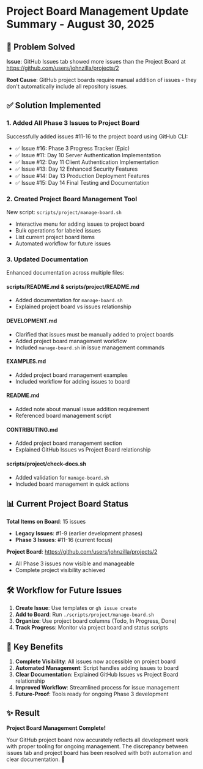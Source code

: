 # Project Board Management Update Summary - August 30, 2025

## 🎯 Problem Solved

**Issue**: GitHub Issues tab showed more issues than the Project Board at https://github.com/users/johnzilla/projects/2

**Root Cause**: GitHub project boards require manual addition of issues - they don't automatically include all repository issues.

## ✅ Solution Implemented

### 1. **Added All Phase 3 Issues to Project Board**
Successfully added issues #11-16 to the project board using GitHub CLI:
- ✅ Issue #16: Phase 3 Progress Tracker (Epic)
- ✅ Issue #11: Day 10 Server Authentication Implementation  
- ✅ Issue #12: Day 11 Client Authentication Implementation
- ✅ Issue #13: Day 12 Enhanced Security Features
- ✅ Issue #14: Day 13 Production Deployment Features
- ✅ Issue #15: Day 14 Final Testing and Documentation

### 2. **Created Project Board Management Tool**
New script: `scripts/project/manage-board.sh`
- Interactive menu for adding issues to project board
- Bulk operations for labeled issues
- List current project board items
- Automated workflow for future issues

### 3. **Updated Documentation**
Enhanced documentation across multiple files:

#### **scripts/README.md** & **scripts/project/README.md**
- Added documentation for `manage-board.sh`
- Explained project board vs issues relationship

#### **DEVELOPMENT.md**
- Clarified that issues must be manually added to project boards
- Added project board management workflow
- Included `manage-board.sh` in issue management commands

#### **EXAMPLES.md**
- Added project board management examples
- Included workflow for adding issues to board

#### **README.md**
- Added note about manual issue addition requirement
- Referenced board management script

#### **CONTRIBUTING.md**
- Added project board management section
- Explained GitHub Issues vs Project Board relationship

#### **scripts/project/check-docs.sh**
- Added validation for `manage-board.sh`
- Included board management in quick actions

## 📊 Current Project Board Status

**Total Items on Board**: 15 issues
- **Legacy Issues**: #1-9 (earlier development phases)
- **Phase 3 Issues**: #11-16 (current focus)

**Project Board**: https://github.com/users/johnzilla/projects/2
- All Phase 3 issues now visible and manageable
- Complete project visibility achieved

## 🛠️ Workflow for Future Issues

1. **Create Issue**: Use templates or `gh issue create`
2. **Add to Board**: Run `./scripts/project/manage-board.sh`
3. **Organize**: Use project board columns (Todo, In Progress, Done)
4. **Track Progress**: Monitor via project board and status scripts

## 🎯 Key Benefits

1. **Complete Visibility**: All issues now accessible on project board
2. **Automated Management**: Script handles adding issues to board
3. **Clear Documentation**: Explained GitHub Issues vs Project Board relationship
4. **Improved Workflow**: Streamlined process for issue management
5. **Future-Proof**: Tools ready for ongoing Phase 3 development

## ✨ Result

**Project Board Management Complete!** 

Your GitHub project board now accurately reflects all development work with proper tooling for ongoing management. The discrepancy between issues tab and project board has been resolved with both automation and clear documentation. 🚀
